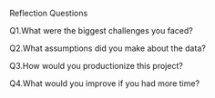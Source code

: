Reflection Questions

Q1.What were the biggest challenges you faced?

Q2.What assumptions did you make about the data?

Q3.How would you productionize this project?

Q4.What would you improve if you had more time?
